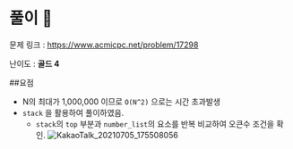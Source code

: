 # 풀이 :notebook:

   문제 링크 : https://www.acmicpc.net/problem/17298
   
   난이도 : __골드 4__
   
##요점
- N의 최대가 1,000,000 이므로 `O(N^2)` 으로는 시간 초과발생
- `stack` 을 활용하여 풀이하였음.
    - `stack`의 `top` 부분과 `number_list`의 요소를 반복 비교하여 오큰수 조건을 확인.
    ![KakaoTalk_20210705_175508056](https://user-images.githubusercontent.com/84619866/124445339-6e5a4f80-ddba-11eb-998a-320946a797ce.jpg)  